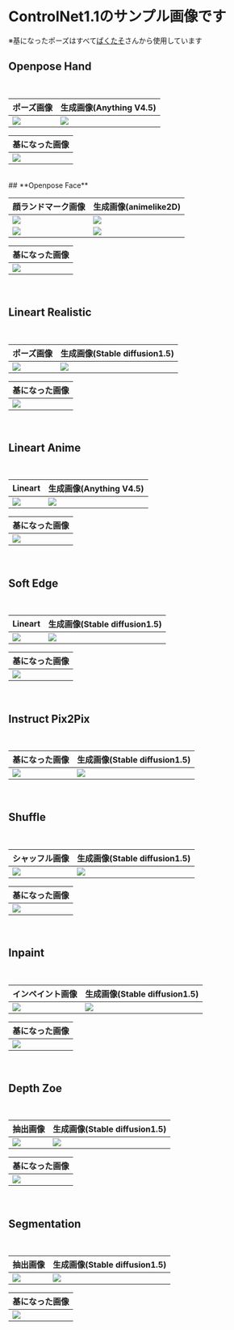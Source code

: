 # **ControlNet1.1のサンプル画像です**
※基になったポーズはすべて[ぱくたそ](https://www.pakutaso.com/)さんから使用しています

## **Openpose Hand**
<br>

|  ポーズ画像  |  生成画像(Anything V4.5)  |
| ---- | ---- |
|  ![](images/hand2.jpg)  |  ![](images/hand3.jpg)


|  基になった画像  | 
| ---- | 
|  ![](images/hand1.jpg)  |
<br>
## **Openpose Face**
<br>

|  顔ランドマーク画像  |  生成画像(animelike2D)  |
| ---- | ---- |
|  ![](images/face2.jpg)  |  ![](images/face3.jpg)
|  ![](images/face4.jpg)  |  ![](images/face5.jpg)

|  基になった画像  | 
| ---- | 
|  ![](images/face1.jpg)  |
<br>

## **Lineart Realistic**
<br>

|  ポーズ画像  |  生成画像(Stable diffusion1.5)  |
| ---- | ---- |
|  ![](images/lineartr2.png)  |  ![](images/lineartr3.png)


|  基になった画像  | 
| ---- | 
|  ![](images/lineartr1.jpg)  |
<br>

## **Lineart Anime**
<br>

|  Lineart  |  生成画像(Anything V4.5)  |
| ---- | ---- |
|  ![](images/linearta2.jpg)  |  ![](images/linearta3.jpg)


|  基になった画像  | 
| ---- | 
|  ![](images/linearta1.jpg)  |
<br>

## **Soft Edge**
<br>

|  Lineart  |  生成画像(Stable diffusion1.5)  |
| ---- | ---- |
|  ![](images/se2.jpg)  |  ![](images/se3.jpg)


|  基になった画像  | 
| ---- | 
|  ![](images/se1.jpg)  |
<br>

## **Instruct Pix2Pix**
<br>

|  基になった画像  |  生成画像(Stable diffusion1.5)  |
| ---- | ---- |
|  ![](images/ip2p1.jpg)  |  ![](images/ip2p2.png)

<br>

## **Shuffle**
<br>

|  シャッフル画像  |  生成画像(Stable diffusion1.5)  |
| ---- | ---- |
|  ![](images/shuffle2.png)  |  ![](images/shuffle3.png)


|  基になった画像  | 
| ---- | 
|  ![](images/shuffle1.jpg)  |
<br>

## **Inpaint**
<br>

|  インペイント画像  |  生成画像(Stable diffusion1.5)  |
| ---- | ---- |
|  ![](images/inpaint2.jpg)  |  ![](images/inpaint3.jpg)


|  基になった画像  | 
| ---- | 
|  ![](images/inpaint1.jpg)  |
<br>

## **Depth Zoe**
<br>

|  抽出画像  |  生成画像(Stable diffusion1.5)  |
| ---- | ---- |
|  ![](images/dz2.png)  |  ![](images/dz3.png)


|  基になった画像  | 
| ---- | 
|  ![](images/dz1.jpg)  |
<br>

## **Segmentation**
<br>

|  抽出画像  |  生成画像(Stable diffusion1.5)  |
| ---- | ---- |
|  ![](images/seg2.png)  |  ![](images/seg3.png)


|  基になった画像  | 
| ---- | 
|  ![](images/seg1.jpg)  |
<br>
